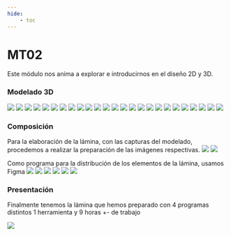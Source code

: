 ```yaml
---
hide:
    - toc
---
```


# MT02

Este módulo nos anima a explorar e introducirnos en el diseño 2D y 3D.

### Modelado 3D

![](../images/MT02/Diapositiva20.JPG)
![](../images/MT02/Diapositiva21.JPG)
![](../images/MT02/Diapositiva22.JPG)
![](../images/MT02/Diapositiva23.JPG)
![](../images/MT02/Diapositiva24.JPG)
![](../images/MT02/Diapositiva25.JPG)
![](../images/MT02/Diapositiva28.JPG)
![](../images/MT02/Diapositiva29.JPG)
![](../images/MT02/Diapositiva30.JPG)
![](../images/MT02/Diapositiva33.JPG)
![](../images/MT02/Diapositiva34.JPG)
![](../images/MT02/Diapositiva36.JPG)
![](../images/MT02/Diapositiva37.JPG)
![](../images/MT02/Diapositiva38.JPG)
![](../images/MT02/Diapositiva40.JPG)
![](../images/MT02/Diapositiva41.JPG)
![](../images/MT02/Diapositiva44.JPG)
![](../images/MT02/Diapositiva45.JPG)
![](../images/MT02/Diapositiva46.JPG)
![](../images/MT02/Diapositiva47.JPG)
![](../images/MT02/Diapositiva48.JPG)
![](../images/MT02/Diapositiva49.JPG)
![](../images/MT02/Diapositiva50.JPG)
![](../images/MT02/Diapositiva51.JPG)
![](../images/MT02/Diapositiva52.JPG)

### Composición
Para la elaboración de la lámina, con las capturas del modelado, procedemos a realizar la preparación de las imágenes respectivas.
![](../images/MT02/Diapositiva53.JPG)
![](../images/MT02/Diapositiva54.JPG)

Como programa para la distribución de los elementos de la lámina, usamos Figma
![](../images/MT02/Diapositiva55.JPG)
![](../images/MT02/Diapositiva56.JPG)
![](../images/MT02/Diapositiva57.JPG)
![](../images/MT02/Diapositiva58.JPG)
![](../images/MT02/Diapositiva59.JPG)
![](../images/MT02/Diapositiva60.JPG)

### Presentación
Finalmente tenemos la lámina que hemos preparado con 4 programas distintos  1 herramienta y 9 horas +- de trabajo

![](../images/MT02/Lamina%20EFDI.png)